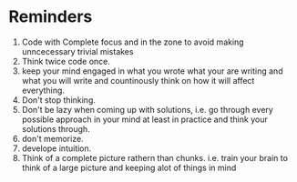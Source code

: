 # Reminders
1. Code with Complete focus and in the zone to avoid making unncecessary trivial mistakes
2. Think twice code once.
3. keep your mind engaged in what you wrote what your are writing and what you will write and countinously think on how it will affect everything.
4. Don't stop thinking.
5. Don't be lazy when coming up with solutions, i.e. go through every possible approach in your mind at least in practice and think your solutions through.
6. don't memorize.
7. develope intuition.
8. Think of a complete picture rathern than chunks. i.e. train your brain to think of a large picture and keeping alot of things in mind

